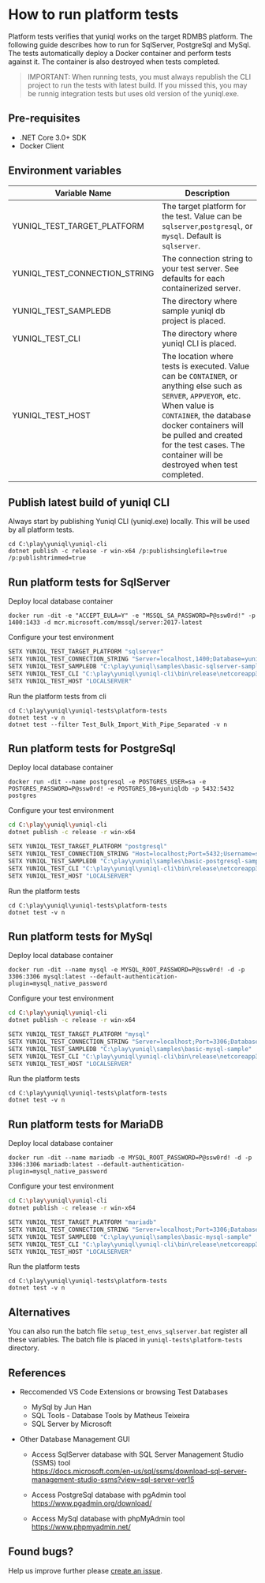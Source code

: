﻿# How to run platform tests

Platform tests verifies that yuniql works on the target RDMBS platform. The following guide describes how to run for SqlServer, PostgreSql and MySql.
The tests automatically deploy a Docker container and perform tests against it. The container is also destroyed when tests completed. 

>IMPORTANT: When running tests, you must always republish the CLI project to run the tests with latest build. If you missed this, you may be runnig integration tests but uses old version of the yuniql.exe.

## Pre-requisites

* .NET Core 3.0+ SDK
* Docker Client

## Environment variables

|Variable Name|Description|
|---|---|
|YUNIQL_TEST_TARGET_PLATFORM|The target platform for the test. Value can be `sqlserver`,`postgresql`, or `mysql`. Default is `sqlserver`.|
|YUNIQL_TEST_CONNECTION_STRING|The connection string to your test server. See defaults for each containerized server.|
|YUNIQL_TEST_SAMPLEDB|The directory where sample yuniql db project is placed.|
|YUNIQL_TEST_CLI|The directory where yuniql CLI is placed.|
|YUNIQL_TEST_HOST|The location where tests is executed. Value can be `CONTAINER`, or anything else such as `SERVER`, `APPVEYOR`, etc. When value is `CONTAINER`, the database docker containers will be pulled and created for the test cases. The container will be destroyed when test completed.|

## Publish latest build of yuniql CLI

Always start by publishing Yuniql CLI (yuniql.exe) locally. This will be used by all platform tests.

```console
cd C:\play\yuniql\yuniql-cli
dotnet publish -c release -r win-x64 /p:publishsinglefile=true /p:publishtrimmed=true
```

## Run platform tests for SqlServer

Deploy local database container

```console
docker run -dit -e "ACCEPT_EULA=Y" -e "MSSQL_SA_PASSWORD=P@ssw0rd!" -p 1400:1433 -d mcr.microsoft.com/mssql/server:2017-latest
```

Configure your test environment

```bash
SETX YUNIQL_TEST_TARGET_PLATFORM "sqlserver"
SETX YUNIQL_TEST_CONNECTION_STRING "Server=localhost,1400;Database=yuniqldb;User Id=SA;Password=P@ssw0rd!"
SETX YUNIQL_TEST_SAMPLEDB "C:\play\yuniql\samples\basic-sqlserver-sample"
SETX YUNIQL_TEST_CLI "C:\play\yuniql\yuniql-cli\bin\release\netcoreapp3.0\win-x64\publish"
SETX YUNIQL_TEST_HOST "LOCALSERVER"
```

Run the platform tests from cli
	
```console
cd C:\play\yuniql\yuniql-tests\platform-tests
dotnet test -v n
dotnet test --filter Test_Bulk_Import_With_Pipe_Separated -v n
```

## Run platform tests for PostgreSql

Deploy local database container

```console
docker run -dit --name postgresql -e POSTGRES_USER=sa -e POSTGRES_PASSWORD=P@ssw0rd! -e POSTGRES_DB=yuniqldb -p 5432:5432 postgres
```

Configure your test environment

```bash
cd C:\play\yuniql\yuniql-cli
dotnet publish -c release -r win-x64

SETX YUNIQL_TEST_TARGET_PLATFORM "postgresql"
SETX YUNIQL_TEST_CONNECTION_STRING "Host=localhost;Port=5432;Username=sa;Password=P@ssw0rd!;Database=yuniqldb"
SETX YUNIQL_TEST_SAMPLEDB "C:\play\yuniql\samples\basic-postgresql-sample"
SETX YUNIQL_TEST_CLI "C:\play\yuniql\yuniql-cli\bin\release\netcoreapp3.0\win-x64\publish"
SETX YUNIQL_TEST_HOST "LOCALSERVER"
```

Run the platform tests
	
```console
cd C:\play\yuniql\yuniql-tests\platform-tests
dotnet test -v n
```

## Run platform tests for MySql

Deploy local database container

```console
docker run -dit --name mysql -e MYSQL_ROOT_PASSWORD=P@ssw0rd! -d -p 3306:3306 mysql:latest --default-authentication-plugin=mysql_native_password
```

Configure your test environment

```bash
cd C:\play\yuniql\yuniql-cli
dotnet publish -c release -r win-x64

SETX YUNIQL_TEST_TARGET_PLATFORM "mysql"
SETX YUNIQL_TEST_CONNECTION_STRING "Server=localhost;Port=3306;Database=yuniqldb;Uid=root;Pwd=P@ssw0rd!;"
SETX YUNIQL_TEST_SAMPLEDB "C:\play\yuniql\samples\basic-mysql-sample"
SETX YUNIQL_TEST_CLI "C:\play\yuniql\yuniql-cli\bin\release\netcoreapp3.0\win-x64\publish"
SETX YUNIQL_TEST_HOST "LOCALSERVER"
```

Run the platform tests
	
```console
cd C:\play\yuniql\yuniql-tests\platform-tests
dotnet test -v n
```

## Run platform tests for MariaDB

Deploy local database container

```console
docker run -dit --name mariadb -e MYSQL_ROOT_PASSWORD=P@ssw0rd! -d -p 3306:3306 mariadb:latest --default-authentication-plugin=mysql_native_password
```

Configure your test environment

```bash
cd C:\play\yuniql\yuniql-cli
dotnet publish -c release -r win-x64

SETX YUNIQL_TEST_TARGET_PLATFORM "mariadb"
SETX YUNIQL_TEST_CONNECTION_STRING "Server=localhost;Port=3306;Database=yuniqldb;Uid=root;Pwd=P@ssw0rd!;"
SETX YUNIQL_TEST_SAMPLEDB "C:\play\yuniql\samples\basic-mysql-sample"
SETX YUNIQL_TEST_CLI "C:\play\yuniql\yuniql-cli\bin\release\netcoreapp3.0\win-x64\publish"
SETX YUNIQL_TEST_HOST "LOCALSERVER"
```

Run the platform tests
	
```console
cd C:\play\yuniql\yuniql-tests\platform-tests
dotnet test -v n
```

## Alternatives

You can also run the batch file `setup_test_envs_sqlserver.bat` register all these variables.
The batch file is placed in `yuniql-tests\platform-tests` directory.

## References
- Reccomended VS Code Extensions or browsing Test Databases
	- MySql by Jun Han
	- SQL Tools - Database Tools by Matheus Teixeira
	- SQL Server by Microsoft

- Other Database Management GUI
	- Access SqlServer database with SQL Server Management Studio (SSMS) tool<br>
	https://docs.microsoft.com/en-us/sql/ssms/download-sql-server-management-studio-ssms?view=sql-server-ver15

	- Access PostgreSql database with pgAdmin tool<br>
	https://www.pgadmin.org/download/

	- Access MySql database with phpMyAdmin tool<br>
	https://www.phpmyadmin.net/

## Found bugs?
Help us improve further please [create an issue](https://github.com/rdagumampan/yuniql/issues/new).